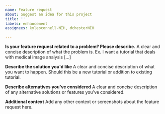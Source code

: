 ```yaml
---
name: Feature request
about: Suggest an idea for this project
title: ''
labels: enhancement
assignees: kyleoconnell-NIH, dchesterNIH

---
```

**Is your feature request related to a problem? Please describe.**
A clear and concise description of what the problem is. Ex. I want a tutorial that deals with medical image analysis [...]

**Describe the solution you'd like**
A clear and concise description of what you want to happen. Should this be a new tutorial or addition to existing tutorial.

**Describe alternatives you've considered**
A clear and concise description of any alternative solutions or features you've considered.

**Additional context**
Add any other context or screenshots about the feature request here.
